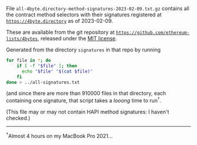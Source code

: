File `all-4byte.directory-method-signatures-2023-02-09.txt.gz` contains all
the contract method selectors with their signatures registered at 
[`https://4byte.directory`](https://4byte.directory) as of 2023-02-09.

These are available from the git repository at 
[`https://github.com/ethereum-lists/4bytes`](https://github.com/ethereum-lists/4bytes),
released under the [MIT license](https://github.com/ethereum-lists/4bytes/blob/master/LICENSE).

Generated from the directory `signatures` in that repo by running

```bash
for file in *; do 
    if [ -f "$file" ]; then
      echo "$file" "$(cat $file)"
    fi
done > ../all-signatures.txt
```

(and since there are more than 910000 files in that directory, each
containing one signature, that script takes a _looong_ time to run<sup>†</sup>.

(This file may or may not contain HAPI method signatures: I haven't
checked.)

----

<sup>†</sup>Almost 4 hours on my MacBook Pro 2021...
